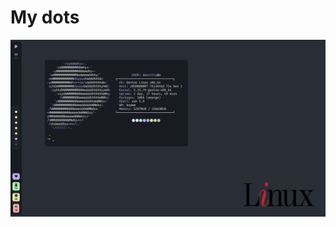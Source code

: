 # My dots

![Screenshot](https://raw.githubusercontent.com/daniilty/dots/master/src/screenshot.png)
